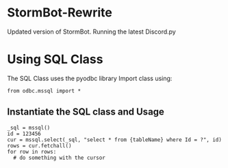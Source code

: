 # StormBot-Rewrite
Updated version of StormBot. Running the latest Discord.py

# Using SQL Class
The SQL Class uses the pyodbc library
Import class using:

`from odbc.mssql import *`

## Instantiate the SQL class and Usage
```
_sql = mssql()
id = 123456
cur = mssql.select(_sql, "select * from {tableName} where Id = ?", id)
rows = cur.fetchall()
for row in rows:
  # do something with the cursor
  ```
